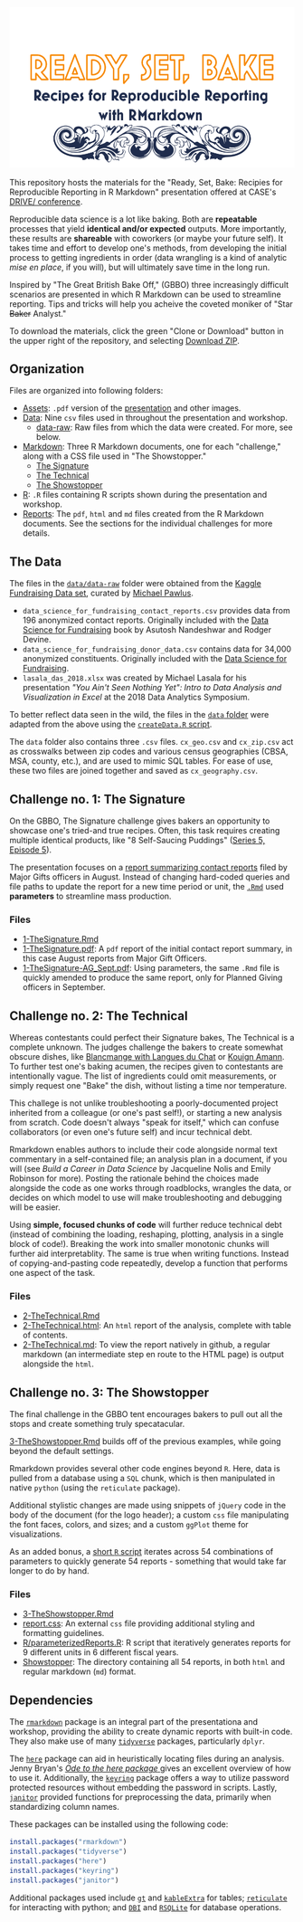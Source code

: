 ![img](https://github.com/jrogol/ReadySetBake/blob/master/Assets/Main.png)


This repository hosts the materials for the "Ready, Set, Bake: Recipies for Reproducible Reporting in R Markdown" presentation offered at CASE's [DRIVE/ conference](https://www.case.org/drive).

Reproducible data science is a lot like baking. Both are **repeatable** processes that yield **identical and/or expected** outputs. More importantly, these results are **shareable** with coworkers (or maybe your future self).
It takes time and effort to develop one's methods, from developing the initial process to getting ingredients in order (data wrangling is a kind of analytic _mise en place_, if you will), but will ultimately save time in the long run.

Inspired by "The Great British Bake Off," (GBBO) three increasingly difficult scenarios are presented in which R Markdown can be used to streamline reporting. Tips and tricks will help you acheive the coveted moniker of "Star ~~Baker~~ Analyst."

To download the materials, click the green "Clone or Download" button in the upper right of the repository, and selecting [Download ZIP](https://github.com/jrogol/ReadySetBake/archive/master.zip).

## Organization

Files are organized into following folders:

* [Assets](https://github.com/jrogol/ReadySetBake/tree/master/Assets): `.pdf` version of the [presentation](https://github.com/jrogol/ReadySetBake/blob/master/Assets/ReadySetBake.pdf) and other images.
* [Data](https://github.com/jrogol/ReadySetBake/tree/master/Data): Nine `csv` files used in throughout the presentation and workshop.
  - [data-raw](https://github.com/jrogol/ReadySetBake/tree/master/Data/data-raw): Raw files from which the data were created. For more, see below.
* [Markdown](https://github.com/jrogol/ReadySetBake/tree/master/Markdown/): Three R Markdown documents, one for each "challenge," along with a CSS file used in "The Showstopper."
  - [The Signature](https://github.com/jrogol/ReadySetBake/tree/master/Markdown/1-TheSignature.Rmd)
  - [The Technical](https://github.com/jrogol/ReadySetBake/tree/master/Markdown/2-TheTechnical.Rmd)
  - [The Showstopper](https://github.com/jrogol/ReadySetBake/tree/master/Markdown/3-TheShowstopper.Rmd)
* [R](https://github.com/jrogol/ReadySetBake/tree/master/R/): `.R` files containing R scripts shown during the presentation and workshop.
* [Reports](https://github.com/jrogol/ReadySetBake/tree/master/Reports/): The `pdf`, `html` and `md` files created from the R Markdown documents. See the sections for the individual challenges for more details.

## The Data

The files in the [`data/data-raw`](https://github.com/jrogol/ReadySetBake/tree/master/Data/data-raw) folder were obtained from the  [Kaggle Fundraising Data set](https://www.kaggle.com/michaelpawlus/fundraising-data), curated by [Michael Pawlus](https://github.com/michaelpawlus).

* `data_science_for_fundraising_contact_reports.csv` provides data from 196 anonymized contact reports. Originally included with the [Data Science for Fundraising](http://nandeshwar.info/ds4fundraising/) book by Asutosh Nandeshwar and Rodger Devine.
* `data_science_for_fundraising_donor_data.csv` contains data for 34,000 anonymized constituents. Originally included with the [Data Science for Fundraising](http://nandeshwar.info/ds4fundraising/).
* `lasala_das_2018.xlsx` was created by Michael Lasala for his presentation _"You Ain't Seen Nothing Yet": Intro to Data Analysis and Visualization in Excel_ at the 2018 Data Analytics Symposium.

To better reflect data seen in the wild, the files in the [`data` folder](https://github.com/jrogol/ReadySetBake/tree/master/Data/) were adapted from the above using the [`createData.R` script](https://github.com/jrogol/ReadySetBake/blob/master/Data/data-raw/createData.R).

The `data` folder also contains three `.csv` files.
`cx_geo.csv` and `cx_zip.csv` act as crosswalks between zip codes and various census geographies (CBSA, MSA, county, etc.), and are used to mimic SQL tables. For ease of use, these two files are joined together and saved as  `cx_geography.csv`.

## Challenge no. 1: The Signature

On the GBBO, The Signature challenge gives bakers an opportunity to showcase one's tried-and true recipes. Often, this task requires creating multiple identical products, like "8 Self-Saucing Puddings" ([Series 5, Episode 5](https://en.wikipedia.org/wiki/The_Great_British_Bake_Off_(series_5)#Episode_4:_Desserts)).

The presentation focuses on a [report summarizing contact reports](https://github.com/jrogol/DRIVE2020/tree/master/Reports/1-TheSignature.pdf) filed by Major Gifts officers in August. Instead of changing hard-coded queries and file paths to update the report for a new time period or unit, the [`.Rmd`](https://github.com/jrogol/ReadySetBake/tree/master/Markdown/1-TheSignature.Rmd) used **parameters** to streamline mass production.

### Files
* [1-TheSignature.Rmd](https://github.com/jrogol/ReadySetBake/tree/master/Markdown/1-TheSignature.Rmd)
* [1-TheSignature.pdf](https://github.com/jrogol/ReadySetBake/tree/master/Reports/1-TheSignature.pdf): A `pdf` report of the initial contact report summary, in this case August reports from Major Gift Officers.
* [1-TheSignature-AG_Sept.pdf](https://github.com/jrogol/ReadySetBake/tree/master/Reports/1-TheSignature-AG_Sept.pdf): Using parameters, the same `.Rmd` file is quickly amended to produce the same report, only for Planned Giving officers in September.

## Challenge no. 2: The Technical

Whereas contestants could perfect their Signature bakes, The Technical is a complete unknown. The judges challenge the bakers to create somewhat obscure dishes, like [Blancmange with Langues du Chat](https://en.wikipedia.org/wiki/The_Great_British_Bake_Off_(series_9)#Episode_4:_Desserts) or [Kouign Amann](https://en.wikipedia.org/wiki/The_Great_British_Bake_Off_(series_5)#Episode_7:_Pastry).
To further test one's baking acumen, the recipes given to contestants are intentionally vague. The list of ingredients could omit measurements, or simply request one "Bake" the dish, without listing a time nor temperature.

This challege is not unlike troubleshooting a poorly-documented project inherited from a colleague (or one's past self!), or starting a new analysis from scratch. Code doesn't always "speak for itself," which can confuse collaborators (or even one's future self) and incur technical debt.

Rmarkdown enables authors to include their code alongside normal text commentary in a self-contained file; an analysis plan in a document, if you will (see _Build a Career in Data Science_ by Jacqueline Nolis and Emily Robinson for more). Posting the rationale behind the choices made alongside the code as one works through roadblocks, wrangles the data, or decides on which model to use will make troubleshooting and debugging will be easier.

Using **simple, focused chunks of code** will further reduce technical debt (instead of combining the loading, reshaping, plotting, analysis in a single block of code!). Breaking the work into smaller monotonic chunks will further aid interpretablity. The same is true when writing functions. Instead of copying-and-pasting code repeatedly, develop a function that performs one aspect of the task.

### Files
* [2-TheTechnical.Rmd](https://github.com/jrogol/ReadySetBake/tree/master/Markdown/2-TheTechnical.Rmd)
* [2-TheTechnical.html](https://github.com/jrogol/ReadySetBake/tree/master/Reports/2-TheTechnical.html): An `html` report of the analysis, complete with table of contents.
* [2-TheTechnical.md](https://github.com/jrogol/ReadySetBake/tree/master/Reports/2-TheTechnical.md): To view the report natively in github, a regular markdown (an intermediate step en route to the HTML page) is output alongside the `html`.

## Challenge no. 3: The Showstopper

The final challenge in the GBBO tent encourages bakers to pull out all the stops and create something truly specatacular.

[3-TheShowstopper.Rmd](https://github.com/jrogol/ReadySetBake/tree/master/Markdown/3-TheShowstopper.Rmd) builds off of the previous examples, while going beyond the default settings.

Rmarkdown provides several other code engines beyond `R`. Here, data is pulled from a database using a `SQL` chunk, which is then manipulated in native `python` (using the `reticulate` package).

Additional stylistic changes are made using snippets of `jQuery` code in the body of the document (for the logo header); a custom `css` file manipulating the font faces, colors, and sizes; and a custom `ggPlot` theme for visualizations.

As an added bonus, a [short `R` script](https://github.com/jrogol/ReadySetBake/blob/master/R/parameterizedReports.R) iterates across 54 combinations of parameters to quickly generate 54 reports - something that would take far longer to do by hand.

### Files
* [3-TheShowstopper.Rmd](https://github.com/jrogol/ReadySetBake/tree/master/Markdown/3-TheShowstopper.Rmd)
* [report.css](https://github.com/jrogol/ReadySetBake/blob/master/Markdown/report.css): An external `css` file providing additional styling and formatting guidelines.
* [R/parameterizedReports.R](https://github.com/jrogol/ReadySetBake/blob/master/R/parameterizedReports.R): R script that iteratively generates reports for 9 different units in 6 different fiscal years.
* [Showstopper](https://github.com/jrogol/ReadySetBake/tree/master/Reports/Showstopper): The directory containing all 54 reports, in both `html` and regular markdown (`md`) format.

## Dependencies

The [`rmarkdown`](https://rmarkdown.rstudio.com/) package is an integral part of the presentationa and workshop, providing the ability to create dynamic reports with built-in code.
They also make use of many [`tidyverse`](https://www.tidyverse.org/) packages, particularly `dplyr`.

The [`here`](https://here.r-lib.org/) package can aid in heuristically locating files during an analysis.
Jenny Bryan's [_Ode to the here package_ ](https://github.com/jennybc/here_here) gives an excellent overview of how to use it.
Additionally, the [`keyring`](https://github.com/r-lib/keyring) package offers a way to utilize password protected resources without embedding the password in scripts.
Lastly, [`janitor`](http://sfirke.github.io/janitor/) provided functions for preprocessing the data, primarily when standardizing column names.

These packages can be installed using the following code:
```r
install.packages("rmarkdown")
install.packages("tidyverse")
install.packages("here")
install.packages("keyring")
install.packages("janitor")
```
Additional packages used include [`gt`](https://gt.rstudio.com/) and [`kableExtra`](https://github.com/haozhu233/kableExtra) for tables; [`reticulate`](https://rstudio.github.io/reticulate/) for interacting with python; and [`DBI`](https://db.rstudio.com/dbi) and [`RSQLite`](https://github.com/r-dbi/RSQLite) for database operations.
